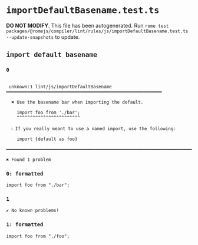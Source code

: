 # `importDefaultBasename.test.ts`

**DO NOT MODIFY**. This file has been autogenerated. Run `rome test packages/@romejs/compiler/lint/rules/js/importDefaultBasename.test.ts --update-snapshots` to update.

## `import default basename`

### `0`

```

 unknown:1 lint/js/importDefaultBasename ━━━━━━━━━━━━━━━━━━━━━━━━━━━━━━━━━━━━━━━━━━━━━━━━━━━━━━━━━━━

  ✖ Use the basename bar when importing the default.

    import foo from './bar';
    ^^^^^^^^^^^^^^^^^^^^^^^^

  ℹ If you really meant to use a named import, use the following:

    import {default as foo}

━━━━━━━━━━━━━━━━━━━━━━━━━━━━━━━━━━━━━━━━━━━━━━━━━━━━━━━━━━━━━━━━━━━━━━━━━━━━━━━━━━━━━━━━━━━━━━━━━━━━

✖ Found 1 problem

```

### `0: formatted`

```
import foo from "./bar";

```

### `1`

```
✔ No known problems!

```

### `1: formatted`

```
import foo from "./foo";

```
